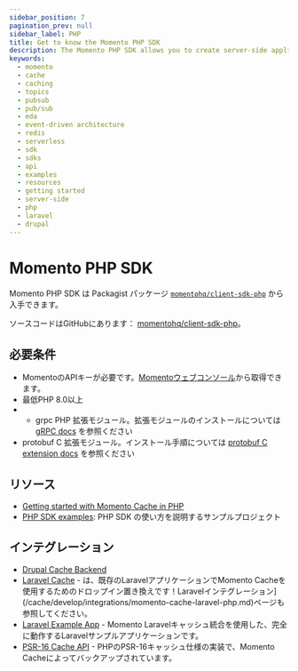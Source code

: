```yaml
---
sidebar_position: 7
pagination_prev: null
sidebar_label: PHP
title: Get to know the Momento PHP SDK
description: The Momento PHP SDK allows you to create server-side applications, and take advantage of Momento's caching and pub-sub features. Find resources and examples here!
keywords:
  - momento
  - cache
  - caching
  - topics
  - pubsub
  - pub/sub
  - eda
  - event-driven architecture
  - redis
  - serverless
  - sdk
  - sdks
  - api
  - examples
  - resources
  - getting started
  - server-side
  - php
  - laravel
  - drupal
---
```


# Momento PHP SDK

Momento PHP SDK は Packagist パッケージ [`momentohq/client-sdk-php`](https://packagist.org/packages/momentohq/client-sdk-php) から入手できます。

ソースコードはGitHubにあります： [momentohq/client-sdk-php](https://github.com/momentohq/client-sdk-php)。

## 必要条件

- MomentoのAPIキーが必要です。[Momentoウェブコンソール](https://console.gomomento.com/)から取得できます。
- 最低PHP 8.0以上
- - grpc PHP 拡張モジュール。拡張モジュールのインストールについては [gRPC docs](https://github.com/grpc/grpc/blob/master/src/php/README.md) を参照ください
- protobuf C 拡張モジュール。インストール手順については [protobuf C extension docs](https://developers.google.com/google-ads/api/docs/client-libs/php/protobuf#c_implementation) を参照ください

## リソース

- [Getting started with Momento Cache in PHP](/sdks/php/cache)
- [PHP SDK examples](https://github.com/momentohq/client-sdk-php/blob/main/examples/README.md): PHP SDK の使い方を説明するサンプルプロジェクト

## インテグレーション

- [Drupal Cache Backend](/cache/develop/integrations/drupal-integration.md)
- [Laravel Cache](https://github.com/momentohq/laravel-cache) - は、既存のLaravelアプリケーションでMomento Cacheを使用するためのドロップイン置き換えです！Laravelインテグレーション](/cache/develop/integrations/momento-cache-laravel-php.md)ページも参照してください。
- [Laravel Example App](https://github.com/momentohq/laravel-example) - Momento Laravelキャッシュ統合を使用した、完全に動作するLaravelサンプルアプリケーションです。
- [PSR-16 Cache API](https://github.com/momentohq/client-sdk-php/blob/main/README-PSR16.md) - PHPのPSR-16キャッシュ仕様の実装で、Momento Cacheによってバックアップされています。
